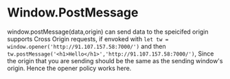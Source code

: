 # Window.PostMessage

window.postMessage(data,origin) can send data to the speicifed origin supports Cross Origin requests, if envoked with ``let tw = window.opener('http://91.107.157.58:7000/')`` and then ``tw.postMessage('<h1>Hello</h1>','http://91.107.157.58:7000/')``, Since the origin that you are sending should be the same as the sending window's origin. Hence the opener policy works here.
